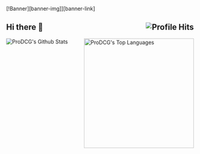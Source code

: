 [!Banner][banner-img]][banner-link]

<h2>Hi there 👋 <img align="right" alt="Profile Hits" src="https://komarev.com/ghpvc/?username=ProDCG&style=flat-square"></h2>

<img src="https://github-readme-stats.vercel.app/api/top-langs?username=ProDCG&layout=compact&card_width=275&theme=github_dark&langs_count=10,meson,makefile,m4&exclude_repo=github-readme-stats,BitJanitor,github-activity-readme,fancy-git,challengeBot" alt="ProDCG's Top Languages" align="right" width="295" style="max-width: 100%;">
<img src="https://github-readme-stats.vercel.app/api?username=ProDCG&count_private=true&show_icons=true&include_all_commits=true&theme=github_dark" style="max-width: 100%;" alt = "ProDCG's Github Stats">
